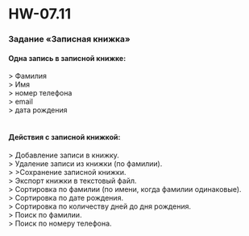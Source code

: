 # HW-07.11
<h3>Задание «Записная книжка»</h3>
<h4>Одна запись в записной книжке:</h4>
> Фамилия</br>
> Имя</br>
> номер телефона</br>
> email</br>
> дата рождения</br>
</br>
<h4>Действия с записной книжкой:</br></h4>
> Добавление записи в книжку.</br>
> Удаление записи из книжки (по фамилии).</br>
> >Сохранение записной книжки.</br>
> Экспорт книжки в текстовый файл.</br>
> Сортировка по фамилии (по имени, когда фамилии одинаковые).</br>
> Сортировка по дате рождения.</br>
> Сортировка по количеству дней до дня рождения.</br>
> Поиск по фамилии.</br>
> Поиск по номеру телефона.</br>
